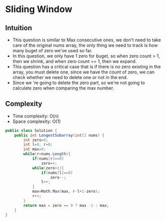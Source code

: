 # Sliding Window

## Intuition

- This question is similar to Max consecutive ones, we don't need to take care of the original nums array, the only thing we need to track is how many buget of zero we've used so far.
- In this question, we only have 1 zero for buget, so when zero count > 1, then we shrink, and when zero count == 1, then we expand.
- This question has a critical case that is if there is no zero existing in the array, you must delete one, since we have the count of zero, we can check whether we need to delete one or not in the end.
- Since we 're going to delete the zero part, so we're not going to calculate zero when comparing the max number.

## Complexity

- Time complexity: O(n)
- Space complexity: O(1)

```csharp
public class Solution {
    public int LongestSubarray(int[] nums) {
        int zero=0;
        int l=0, r=0;
        int max=0;
        while(r<nums.Length){
            if(nums[r]==0)
                zero++;
            while(zero>1){
                if(nums[l]==0)
                    zero--;
                l++;
            }
            max=Math.Max(max, r-l+1-zero);
            r++;
        }
        return max = zero == 0 ? max -1 : max;
    }
}
```
